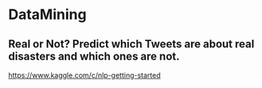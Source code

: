 # DataMining

## Real or Not? Predict which Tweets are about real disasters and which ones are not. 
 https://www.kaggle.com/c/nlp-getting-started
